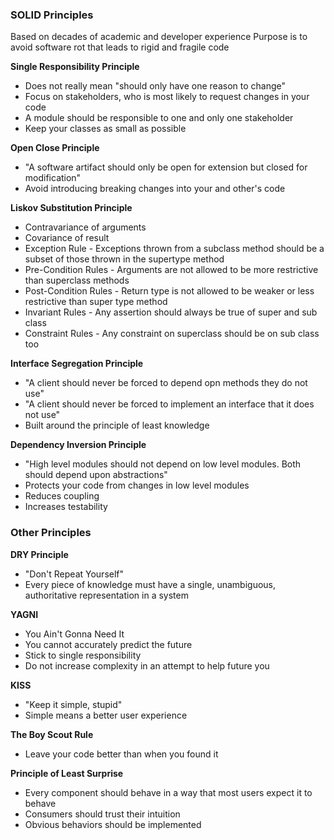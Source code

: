 ### SOLID Principles
Based on decades of academic and developer experience
Purpose is to avoid software rot that leads to rigid and fragile code

**Single Responsibility Principle**
  * Does not really mean "should only have one reason to change"
  * Focus on stakeholders, who is most likely to request changes in your code
  * A module should be responsible to one and only one stakeholder
  * Keep your classes as small as possible

**Open Close Principle**
  * "A software artifact should only be open for extension but closed for modification"
  * Avoid introducing breaking changes into your and other's code

**Liskov Substitution Principle**
  * Contravariance of arguments
  * Covariance of result
  * Exception Rule - Exceptions thrown from a subclass method should be a subset of those thrown in the supertype method
  * Pre-Condition Rules - Arguments are not allowed to be more restrictive than superclass methods
  * Post-Condition Rules - Return type is not allowed to be weaker or less restrictive than super type method
  * Invariant Rules - Any assertion should always be true of super and sub class
  * Constraint Rules - Any constraint on superclass should be on sub class too

**Interface Segregation Principle**
  * "A client should never be forced to depend opn methods they do not use"
  * "A client should never be forced to implement an interface that it does not use"
  * Built around the principle of least knowledge

**Dependency Inversion Principle**
  * "High level modules should not depend on low level modules.  Both should depend upon abstractions"
  * Protects your code from changes in low level modules
  * Reduces coupling
  * Increases testability

### Other Principles
**DRY Principle**
  * "Don't Repeat Yourself"
  * Every piece of knowledge must have a single, unambiguous, authoritative representation in a system

**YAGNI**
  * You Ain't Gonna Need It
  * You cannot accurately predict the future
  * Stick to single responsibility
  * Do not increase complexity in an attempt to help future you

**KISS**
  * "Keep it simple, stupid"
  * Simple means a better user experience

**The Boy Scout Rule**
  * Leave your code better than when you found it

**Principle of Least Surprise**
  * Every component should behave in a way that most users expect it to behave
  * Consumers should trust their intuition
  * Obvious behaviors should be implemented